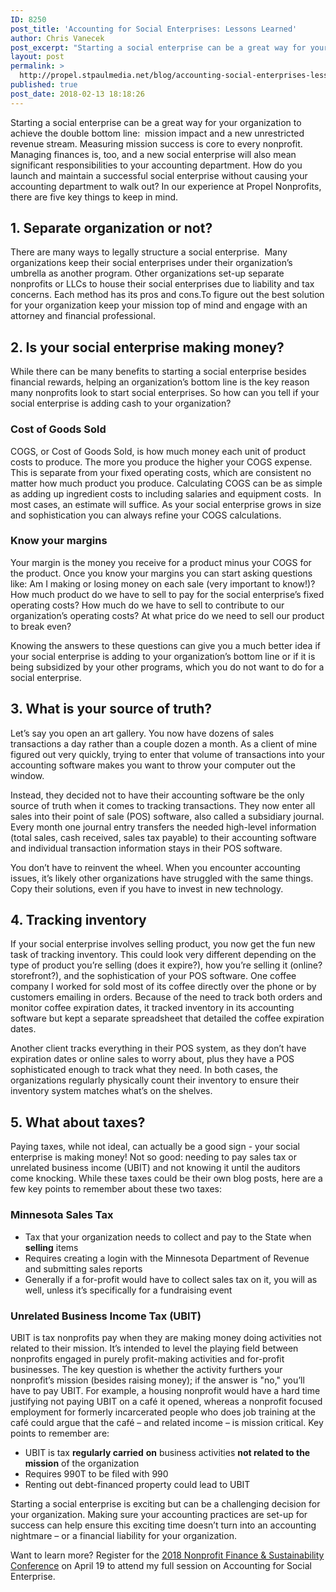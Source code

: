 ```yaml
---
ID: 8250
post_title: 'Accounting for Social Enterprises: Lessons Learned'
author: Chris Vanecek
post_excerpt: "Starting a social enterprise can be a great way for your organization to achieve the double bottom line:  mission impact and a new unrestricted revenue stream. Here are 5 things to keep in mind for a successful social enterprise - and an accounting department that doesn't want to walk out."
layout: post
permalink: >
  http://propel.stpaulmedia.net/blog/accounting-social-enterprises-lessons-learned/
published: true
post_date: 2018-02-13 18:18:26
---
```

Starting a social enterprise can be a great way for your organization to achieve the double bottom line:  mission impact and a new unrestricted revenue stream. Measuring mission success is core to every nonprofit. Managing finances is, too, and a new social enterprise will also mean significant responsibilities to your accounting department. How do you launch and maintain a successful social enterprise without causing your accounting department to walk out? In our experience at Propel Nonprofits, there are five key things to keep in mind.
<h2>1. Separate organization or not?</h2>
There are many ways to legally structure a social enterprise.  Many organizations keep their social enterprises under their organization’s umbrella as another program. Other organizations set-up separate nonprofits or LLCs to house their social enterprises due to liability and tax concerns. Each method has its pros and cons.To figure out the best solution for your organization keep your mission top of mind and engage with an attorney and financial professional.
<h2>2. Is your social enterprise making money?</h2>
While there can be many benefits to starting a social enterprise besides financial rewards, helping an organization’s bottom line is the key reason many nonprofits look to start social enterprises. So how can you tell if your social enterprise is adding cash to your organization?
<h3>Cost of Goods Sold</h3>
COGS, or Cost of Goods Sold, is how much money each unit of product costs to produce. The more you produce the higher your COGS expense. This is separate from your fixed operating costs, which are consistent no matter how much product you produce. Calculating COGS can be as simple as adding up ingredient costs to including salaries and equipment costs.  In most cases, an estimate will suffice. As your social enterprise grows in size and sophistication you can always refine your COGS calculations.
<h3>Know your margins</h3>
Your margin is the money you receive for a product minus your COGS for the product. Once you know your margins you can start asking questions like: Am I making or losing money on each sale (very important to know!)? How much product do we have to sell to pay for the social enterprise’s fixed operating costs? How much do we have to sell to contribute to our organization’s operating costs? At what price do we need to sell our product to break even?

Knowing the answers to these questions can give you a much better idea if your social enterprise is adding to your organization’s bottom line or if it is being subsidized by your other programs, which you do not want to do for a social enterprise.
<h2>3. What is your source of truth?</h2>
Let’s say you open an art gallery. You now have dozens of sales transactions a day rather than a couple dozen a month. As a client of mine figured out very quickly, trying to enter that volume of transactions into your accounting software makes you want to throw your computer out the window.

Instead, they decided not to have their accounting software be the only source of truth when it comes to tracking transactions. They now enter all sales into their point of sale (POS) software, also called a subsidiary journal. Every month one journal entry transfers the needed high-level information (total sales, cash received, sales tax payable) to their accounting software and individual transaction information stays in their POS software.

You don’t have to reinvent the wheel. When you encounter accounting issues, it’s likely other organizations have struggled with the same things. Copy their solutions, even if you have to invest in new technology.
<h2>4. Tracking inventory</h2>
If your social enterprise involves selling product, you now get the fun new task of tracking inventory. This could look very different depending on the type of product you’re selling (does it expire?), how you’re selling it (online? storefront?), and the sophistication of your POS software. One coffee company I worked for sold most of its coffee directly over the phone or by customers emailing in orders. Because of the need to track both orders and monitor coffee expiration dates, it tracked inventory in its accounting software but kept a separate spreadsheet that detailed the coffee expiration dates.

Another client tracks everything in their POS system, as they don’t have expiration dates or online sales to worry about, plus they have a POS sophisticated enough to track what they need. In both cases, the organizations regularly physically count their inventory to ensure their inventory system matches what’s on the shelves.
<h2>5. What about taxes?</h2>
Paying taxes, while not ideal, can actually be a good sign - your social enterprise is making money! Not so good: needing to pay sales tax or unrelated business income (UBIT) and not knowing it until the auditors come knocking. While these taxes could be their own blog posts, here are a few key points to remember about these two taxes:
<h3>Minnesota Sales Tax</h3>
<ul>
 	<li>Tax that your organization needs to collect and pay to the State when <strong>selling</strong> items</li>
 	<li>Requires creating a login with the Minnesota Department of Revenue and submitting sales reports</li>
 	<li>Generally if a for-profit would have to collect sales tax on it, you will as well, unless it’s specifically for a fundraising event</li>
</ul>
<h3>Unrelated Business Income Tax (UBIT)</h3>
UBIT is tax nonprofits pay when they are making money doing activities not related to their mission. It’s intended to level the playing field between nonprofits engaged in purely profit-making activities and for-profit businesses. The key question is whether the activity furthers your nonprofit’s mission (besides raising money); if the answer is "no," you’ll have to pay UBIT. For example, a housing nonprofit would have a hard time justifying not paying UBIT on a café it opened, whereas a nonprofit focused employment for formerly incarcerated people who does job training at the café could argue that the café – and related income – is mission critical. Key points to remember are:
<ul>
 	<li>UBIT is tax <strong>regularly carried</strong> <strong>on</strong> business activities <strong>not related to the mission</strong> of the organization</li>
 	<li>Requires 990T to be filed with 990</li>
 	<li>Renting out debt-financed property could lead to UBIT</li>
</ul>
Starting a social enterprise is exciting but can be a challenging decision for your organization. Making sure your accounting practices are set-up for success can help ensure this exciting time doesn’t turn into an accounting nightmare – or a financial liability for your organization.

Want to learn more? Register for the <a href="http://www.minnesotanonprofits.org/events-training/finance-conference/finance-and-sustainability-conference">2018 Nonprofit Finance &amp; Sustainability Conference</a> on April 19 to attend my full session on Accounting for Social Enterprise.